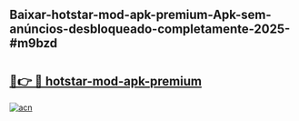 ## Baixar-hotstar-mod-apk-premium-Apk-sem-anúncios-desbloqueado-completamente-2025-#m9bzd

# <h2><a href="https://ainizakaria.my?title=hotstar-mod-apk-premium&ref=20M">🔗👉 🔴 hotstar-mod-apk-premium</a></h2>

[![acn](https://github.com/user-attachments/assets/0f9c940e-d8b0-45ae-aac7-cd30a18b3e1c)](https://ainizakaria.my?title=hotstar-mod-apk-premium&ref=20M)

